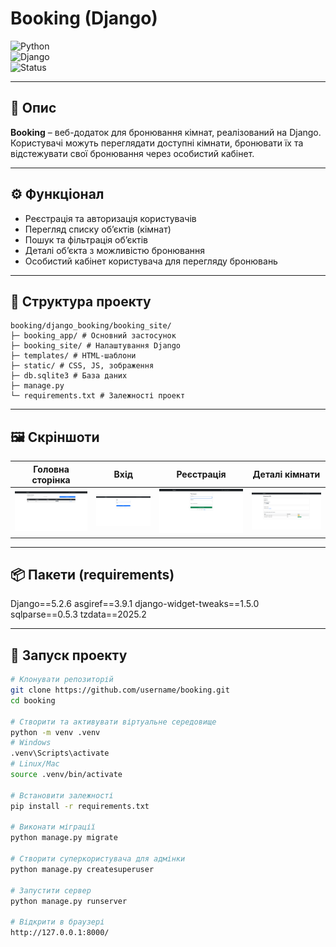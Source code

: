# Booking (Django)

![Python](https://img.shields.io/badge/Python-3.10+-blue.svg)  
![Django](https://img.shields.io/badge/Django-4.x%2F5.x-green.svg)  
![Status](https://img.shields.io/badge/Status-Active-brightgreen.svg)  

---

## 📌 Опис
**Booking** – веб-додаток для бронювання кімнат, реалізований на Django.  
Користувачі можуть переглядати доступні кімнати, бронювати їх та відстежувати свої бронювання через особистий кабінет.  

---

## ⚙️ Функціонал
- Реєстрація та авторизація користувачів  
- Перегляд списку об’єктів (кімнат)  
- Пошук та фільтрація об’єктів  
- Деталі об’єкта з можливістю бронювання  
- Особистий кабінет користувача для перегляду бронювань  

---

## 📂 Структура проекту
```
booking/django_booking/booking_site/
├─ booking_app/ # Основний застосунок
├─ booking_site/ # Налаштування Django
├─ templates/ # HTML-шаблони
├─ static/ # CSS, JS, зображення
├─ db.sqlite3 # База даних
├─ manage.py
└─ requirements.txt # Залежності проект
```
---

## 🖼️ Скріншоти

| Головна сторінка | Вхід | Реєстрація | Деталі кімнати |
|-----------------|------|------------|----------------|
| ![Main](docs/screenshots/list.png) | ![Login](docs/screenshots/log.png) | ![Registration](docs/screenshots/reg.png) | ![Room Info](docs/screenshots/room_info.png) |

---

## 📦 Пакети (requirements)

Django==5.2.6
asgiref==3.9.1
django-widget-tweaks==1.5.0
sqlparse==0.5.3
tzdata==2025.2

---

## 🚀 Запуск проекту

```bash
# Клонувати репозиторій
git clone https://github.com/username/booking.git
cd booking

# Створити та активувати віртуальне середовище
python -m venv .venv
# Windows
.venv\Scripts\activate
# Linux/Mac
source .venv/bin/activate

# Встановити залежності
pip install -r requirements.txt

# Виконати міграції
python manage.py migrate

# Створити суперкористувача для адмінки
python manage.py createsuperuser

# Запустити сервер
python manage.py runserver

# Відкрити в браузері
http://127.0.0.1:8000/
